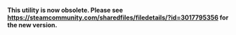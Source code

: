 **This utility is now obsolete. Please see https://steamcommunity.com/sharedfiles/filedetails/?id=3017795356 for the new version.**
